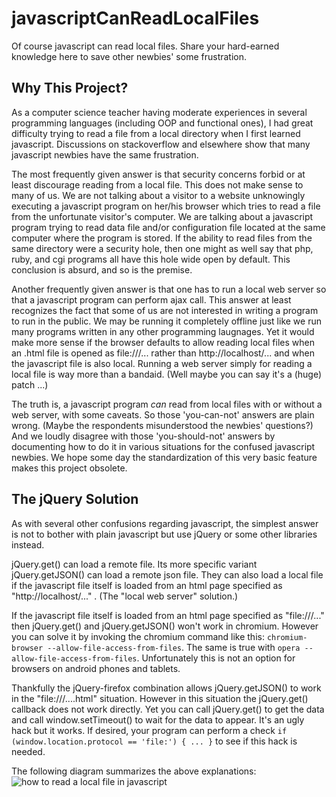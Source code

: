 # javascriptCanReadLocalFiles
Of course javascript can read local files.
Share your hard-earned knowledge here
to save other newbies' some frustration.

## Why This Project?

As a computer science teacher having moderate experiences
in several programming languages
(including OOP and functional ones),
I had great difficulty trying to read a file from
a local directory when I first learned javascript.
Discussions on stackoverflow and elsewhere show that
many javascript newbies have the same frustration.

The most frequently given answer is that
security concerns forbid or at least discourage
reading from a local file.
This does not make sense to many of us.
We are not talking about a visitor to a website
unknowingly executing a javascript program on her/his browser
which tries to read a file from the unfortunate visitor's computer.
We are talking about a javascript program trying to read
data file and/or configuration file located at the same computer
where the program is stored.
If the ability to read files from the same directory were a
security hole, then one might as well say that php, ruby,
and cgi programs all have this hole wide open by default.
This conclusion is absurd, and so is the premise.

Another frequently given answer is that one has to
run a local web server so that a javascript program
can perform ajax call. This answer at least recognizes
the fact that some of us are not interested in writing
a program to run in the public. We may be running it
completely offline just like we run many programs written
in any other programming laugnages.
Yet it would make more sense if the browser defaults
to allow reading local files when an .html file is
opened as file:///... rather than http://localhost/...
and when the javascript file is also local.
Running a web server simply for reading a local file
is way more than a bandaid.
(Well maybe you can say it's a (huge) patch ...)

The truth is, a javascript program _can_ read from local files
with or without a web server, with some caveats.
So those 'you-can-not' answers are plain wrong.
(Maybe the respondents misunderstood the newbies' questions?)
And we loudly disagree with those 'you-should-not' answers
by documenting how to do it in various situations
for the confused javascript newbies.
We hope some day the standardization of this very
basic feature makes this project obsolete.

## The jQuery Solution ##

As with several other confusions regarding javascript,
the simplest answer is not to bother with plain javascript
but use jQuery or some other libraries instead.

jQuery.get() can load a remote file.
Its more specific variant jQuery.getJSON() can load a remote json file.
They can also load a local file if the javascript file
itself is loaded from an html page specified as
"http://localhost/..." .
(The "local web server" solution.)

If the javascript file itself is loaded from
an html page specified as "file:///..."
then jQuery.get() and jQuery.getJSON() won't work in chromium.
However you can solve it by invoking the chromium command
like this: `chromium-browser --allow-file-access-from-files`.
The same is true with `opera --allow-file-access-from-files`.
Unfortunately this is not an option for
browsers on android phones and tablets.

Thankfully the jQuery-firefox combination allows
jQuery.getJSON() to work in the "file:///....html" situation.
However in this situation the jQuery.get() callback
does not work directly. Yet you can call jQuery.get()
to get the data and call window.setTimeout()
to wait for the data to appear.
It's an ugly hack but it works.
If desired, your program can perform a check
`if (window.location.protocol == 'file:') { ... }`
to see if this hack is needed.

The following diagram summarizes the above explanations:
![how to read a local file in javascript](http://user.frdm.info/ckhung/m/16/readLocal.svg)
